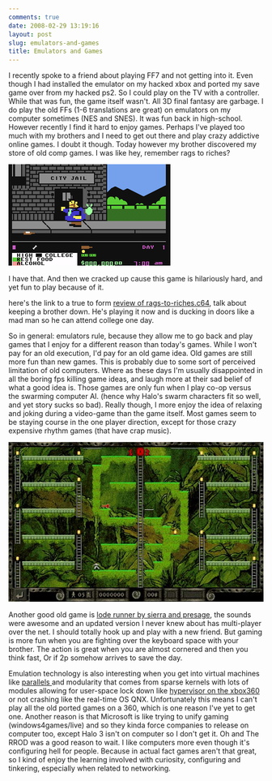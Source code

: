 ```yaml
---
comments: true
date: 2008-02-29 13:19:16
layout: post
slug: emulators-and-games
title: Emulators and Games
---
```


I recently spoke to a friend about playing FF7 and not getting into it. Even though I had installed the emulator on my hacked xbox and ported my save game over from my hacked ps2. So I could play on the TV with a controller. While that was fun, the game itself wasn't. All 3D final fantasy are garbage. I do play the old FFs (1-6 translations are great) on emulators on my computer sometimes (NES and SNES). It was fun back in high-school. However recently I find it hard to enjoy games. Perhaps I've played too much with my brothers and I need to get out there and play crazy addictive online games. I doubt it though. Today however my brother discovered my store of old comp games. I was like hey, remember rags to riches?

[![rags-to-riches](/images/posts/games-rags-to-riches.gif)](/images/posts/games-rags-to-riches.gif) 

I have that. And then we cracked up cause this game is hilariously hard, and yet fun to play because of it.

here's the link to a true to form [review of rags-to-riches.c64](http://www.lemon64.com/?mainurl=http%3A//www.lemon64.com/reviews/view.php%3Fid%3D152), talk about keeping a brother down. He's playing it now and is ducking in doors like a mad man so he can attend college one day.

So in general: emulators rule, because they allow me to go back and play games that I enjoy for a different reason than today's games. While I won't pay for an old execution, I'd pay for an old game idea. Old games are still more fun than new games. This is probably due to some sort of perceived limitation of old computers. Where as these days I'm usually disappointed in all the boring fps killing game ideas, and laugh more at their sad belief of what a good idea is. Those games are only fun when I play co-op versus the swarming computer AI. (hence why Halo's swarm characters fit so well, and yet story sucks so bad). Really though, I more enjoy the idea of relaxing and joking during a video-game than the game itself. Most games seem to be staying course in the one player direction, except for those crazy expensive rhythm games (that have crap music).

[![load runner - madmonks](/images/posts/games-loderunner-madmonks.jpg)](/images/posts/games-loderunner-madmonks.jpg)

Another good old game is [lode runner by sierra and presage](http://www.daggert.net/Folio/Programming/Presage/LodeRunner/Loderunner1.htm), the sounds were awesome and an updated version I never knew about has multi-player over the net. I should totally hook up and play with a new friend. But gaming is more fun when you are fighting over the keyboard space with your brother. The action is great when you are almost cornered and then you think fast, Or if 2p somehow arrives to save the day.

Emulation technology is also interesting when you get into virtual machines like [parallels ](http://www.parallels.com/) and modularity that comes from sparse kernels with lots of modules allowing for user-space lock down like [hypervisor on the xbox360](http://www.xbox360fanboy.com/2005/11/29/the-hypervisor-and-its-implications/) or not crashing like the real-time OS QNX. Unfortunately this means I can't play all the old ported games on a 360, which is one reason I've yet to get one. Another reason is that Microsoft is like trying to unify gaming (windows4games/live) and so they kinda force companies to release on computer too, except Halo 3 isn't on computer so I don't get it. Oh and The RROD was a good reason to wait. I like computers more even though it's configuring hell for people. Because in actual fact games aren't that great, so I kind of enjoy the learning involved with curiosity, configuring and tinkering, especially when related to networking.

